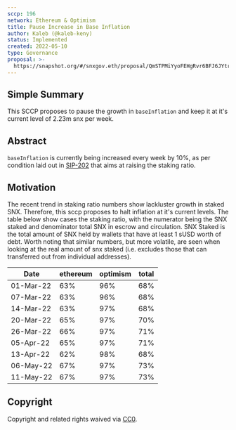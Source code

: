 ```yaml
---
sccp: 196
network: Ethereum & Optimism
title: Pause Increase in Base Inflation
author: Kaleb (@kaleb-keny)
status: Implemented
created: 2022-05-10
type: Governance
proposal: >-
  https://snapshot.org/#/snxgov.eth/proposal/QmSTPMiYyoFEHgRvr6BFJ6JYtrMwz5S3NkkMULmNYkhhCB
---
```


## Simple Summary

<!--"If you can't explain it simply, you don't understand it well enough." Provide a simplified and layman-accessible explanation of the SCCP.-->

This SCCP proposes to pause the growth in `baseInflation` and keep it at it's current level of 2.23m snx per week.

## Abstract

<!--A short (~200 word) description of the variable change proposed.-->

`baseInflation` is currently being increased every week by 10%, as per condition laid out in [SIP-202](https://sips.synthetix.io/sips/sip-202/) that aims at raising the staking ratio.

## Motivation

<!--The motivation is critical for SCCPs that want to update variables within Synthetix. It should clearly explain why the existing variable is not incentive aligned. SCCP submissions without sufficient motivation may be rejected outright.-->

The recent trend in staking ratio numbers show lackluster growth in staked SNX. Therefore, this sccp proposes to halt inflation at it's current levels. 
The table below show cases the staking ratio, with the numerator being the SNX staked and denominator total SNX in escrow and circulation. SNX Staked is the total amount of SNX held by wallets that have at least 1 sUSD worth of debt. Worth noting that similar numbers, but more volatile, are seen when looking at the real amount of snx staked  (i.e. excludes those that can transferred out from individual addresses).

| Date      	| ethereum 	| optimism 	| total 	|
|-----------	|----------	|----------	|-------	|
| 01-Mar-22 	| 63%      	| 96%      	| 68%   	|
| 07-Mar-22 	| 63%      	| 96%      	| 68%   	|
| 14-Mar-22 	| 63%      	| 97%      	| 68%   	|
| 20-Mar-22 	| 65%      	| 97%      	| 70%   	|
| 26-Mar-22 	| 66%      	| 97%      	| 71%   	|
| 05-Apr-22 	| 65%      	| 97%      	| 71%   	|
| 13-Apr-22 	| 62%      	| 98%      	| 68%   	|
| 06-May-22 	| 67%      	| 97%      	| 73%   	|
| 11-May-22 	| 67%      	| 97%      	| 73%   	| 

## Copyright

Copyright and related rights waived via [CC0](https://creativecommons.org/publicdomain/zero/1.0/).
